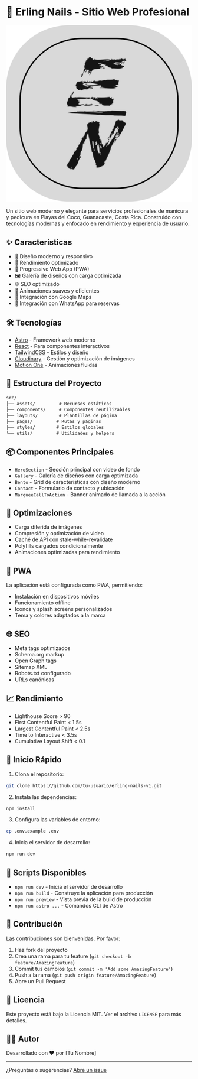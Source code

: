 # 💅 Erling Nails - Sitio Web Profesional

![Erling Nails Banner](/public/OgIcon.jpg)

Un sitio web moderno y elegante para servicios profesionales de manicura y pedicura en Playas del Coco, Guanacaste, Costa Rica. Construido con tecnologías modernas y enfocado en rendimiento y experiencia de usuario.

## ✨ Características

- 🎨 Diseño moderno y responsivo
- 🚀 Rendimiento optimizado
- 📱 Progressive Web App (PWA)
- 🖼️ Galería de diseños con carga optimizada
- 🌐 SEO optimizado
- 🔄 Animaciones suaves y eficientes
- 📍 Integración con Google Maps
- 💬 Integración con WhatsApp para reservas

## 🛠️ Tecnologías

- [Astro](https://astro.build) - Framework web moderno
- [React](https://reactjs.org) - Para componentes interactivos
- [TailwindCSS](https://tailwindcss.com) - Estilos y diseño
- [Cloudinary](https://cloudinary.com) - Gestión y optimización de imágenes
- [Motion One](https://motion.dev) - Animaciones fluidas

## 🚀 Estructura del Proyecto

```
src/
├── assets/         # Recursos estáticos
├── components/     # Componentes reutilizables
├── layouts/        # Plantillas de página
├── pages/         # Rutas y páginas
├── styles/        # Estilos globales
└── utils/         # Utilidades y helpers
```

## 📦 Componentes Principales

- `HeroSection` - Sección principal con video de fondo
- `Gallery` - Galería de diseños con carga optimizada
- `Bento` - Grid de características con diseño moderno
- `Contact` - Formulario de contacto y ubicación
- `MarqueeCallToAction` - Banner animado de llamada a la acción

## 🔧 Optimizaciones

- Carga diferida de imágenes
- Compresión y optimización de video
- Caché de API con stale-while-revalidate
- Polyfills cargados condicionalmente
- Animaciones optimizadas para rendimiento

## 📱 PWA

La aplicación está configurada como PWA, permitiendo:
- Instalación en dispositivos móviles
- Funcionamiento offline
- Iconos y splash screens personalizados
- Tema y colores adaptados a la marca

## 🌐 SEO

- Meta tags optimizados
- Schema.org markup
- Open Graph tags
- Sitemap XML
- Robots.txt configurado
- URLs canónicas

## 📈 Rendimiento

- Lighthouse Score > 90
- First Contentful Paint < 1.5s
- Largest Contentful Paint < 2.5s
- Time to Interactive < 3.5s
- Cumulative Layout Shift < 0.1

## 🚀 Inicio Rápido

1. Clona el repositorio:
```bash
git clone https://github.com/tu-usuario/erling-nails-v1.git
```

2. Instala las dependencias:
```bash
npm install
```

3. Configura las variables de entorno:
```bash
cp .env.example .env
```

4. Inicia el servidor de desarrollo:
```bash
npm run dev
```

## 📄 Scripts Disponibles

- `npm run dev` - Inicia el servidor de desarrollo
- `npm run build` - Construye la aplicación para producción
- `npm run preview` - Vista previa de la build de producción
- `npm run astro ...` - Comandos CLI de Astro

## 🤝 Contribución

Las contribuciones son bienvenidas. Por favor:

1. Haz fork del proyecto
2. Crea una rama para tu feature (`git checkout -b feature/AmazingFeature`)
3. Commit tus cambios (`git commit -m 'Add some AmazingFeature'`)
4. Push a la rama (`git push origin feature/AmazingFeature`)
5. Abre un Pull Request

## 📝 Licencia

Este proyecto está bajo la Licencia MIT. Ver el archivo `LICENSE` para más detalles.

## 👩‍💻 Autor

Desarrollado con ❤️ por [Tu Nombre]

---

¿Preguntas o sugerencias? [Abre un issue](https://github.com/tu-usuario/erling-nails-v1/issues)
